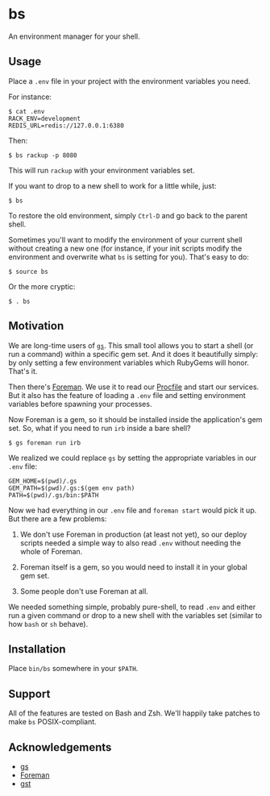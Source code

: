 bs
==

An environment manager for your shell.

Usage
-----

Place a `.env` file in your project with the environment variables you need.

For instance:

    $ cat .env
    RACK_ENV=development
    REDIS_URL=redis://127.0.0.1:6380

Then:

    $ bs rackup -p 8080

This will run `rackup` with your environment variables set.

If you want to drop to a new shell to work for a little while, just:

    $ bs

To restore the old environment, simply `Ctrl-D` and go back to the parent
shell.

Sometimes you'll want to modify the environment of your current shell without
creating a new one (for instance, if your init scripts modify the environment
and overwrite what `bs` is setting for you). That's easy to do:

    $ source bs

Or the more cryptic:

    $ . bs

Motivation
----------

We are long-time users of [`gs`][gs]. This small tool allows you to start a
shell (or run a command) within a specific gem set. And it does it beautifully
simply: by only setting a few environment variables which RubyGems will
honor. That's it.

Then there's [Foreman]. We use it to read our [Procfile] and start our
services.  But it also has the feature of loading a `.env` file and setting
environment variables before spawning your processes.

Now Foreman is a gem, so it should be installed inside the application's gem
set.  So, what if you need to run `irb` inside a bare shell?

    $ gs foreman run irb

We realized we could replace `gs` by setting the appropriate variables in our
`.env` file:

    GEM_HOME=$(pwd)/.gs
    GEM_PATH=$(pwd)/.gs:$(gem env path)
    PATH=$(pwd)/.gs/bin:$PATH

Now we had everything in our `.env` file and `foreman start` would pick it
up. But there are a few problems:

1. We don't use Foreman in production (at least not yet), so our deploy scripts
needed a simple way to also read `.env` without needing the whole of Foreman.

2. Foreman itself is a gem, so you would need to install it in your global gem
set.

3. Some people don't use Foreman at all.

We needed something simple, probably pure-shell, to read `.env` and either run
a given command or drop to a new shell with the variables set (similar to how
`bash` or `sh` behave).

Installation
------------

Place `bin/bs` somewhere in your `$PATH`.

Support
-------

All of the features are tested on Bash and Zsh. We'll happily take patches
to make `bs` POSIX-compliant.

Acknowledgements
----------------

* [gs]
* [Foreman]
* [gst]


[gs]: https://github.com/soveran/gs
[Foreman]: http://ddollar.github.io/foreman
[Procfile]: http://ddollar.github.io/foreman/#PROCFILE
[gst]: https://github.com/tonchis/gst
